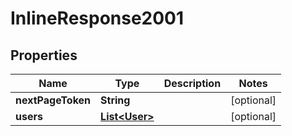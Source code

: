 # InlineResponse2001

## Properties
Name | Type | Description | Notes
------------ | ------------- | ------------- | -------------
**nextPageToken** | **String** |  |  [optional]
**users** | [**List&lt;User&gt;**](User.md) |  |  [optional]
